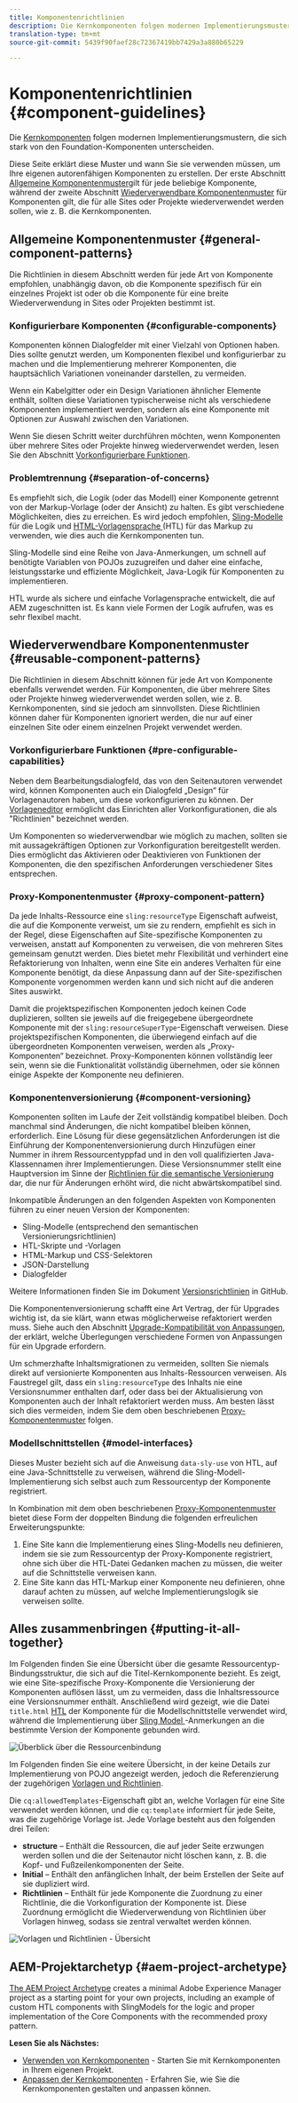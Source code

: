 ```yaml
---
title: Komponentenrichtlinien
description: Die Kernkomponenten folgen modernen Implementierungsmustern, die sich stark von den Foundation-Komponenten unterscheiden.
translation-type: tm+mt
source-git-commit: 5439f90faef28c72367419bb7429a3a880b65229

---
```



# Komponentenrichtlinien {#component-guidelines}

Die [Kernkomponenten](developing.md) folgen modernen Implementierungsmustern, die sich stark von den Foundation-Komponenten unterscheiden.

Diese Seite erklärt diese Muster und wann Sie sie verwenden müssen, um Ihre eigenen autorenfähigen Komponenten zu erstellen. Der erste Abschnitt [Allgemeine Komponentenmuster](guidelines.md)gilt für jede beliebige Komponente, während der zweite Abschnitt [Wiederverwendbare Komponentenmuster](guidelines.md) für Komponenten gilt, die für alle Sites oder Projekte wiederverwendet werden sollen, wie z. B. die Kernkomponenten.

## Allgemeine Komponentenmuster {#general-component-patterns}

Die Richtlinien in diesem Abschnitt werden für jede Art von Komponente empfohlen, unabhängig davon, ob die Komponente spezifisch für ein einzelnes Projekt ist oder ob die Komponente für eine breite Wiederverwendung in Sites oder Projekten bestimmt ist.

### Konfigurierbare Komponenten {#configurable-components}

Komponenten können Dialogfelder mit einer Vielzahl von Optionen haben. Dies sollte genutzt werden, um Komponenten flexibel und konfigurierbar zu machen und die Implementierung mehrerer Komponenten, die hauptsächlich Variationen voneinander darstellen, zu vermeiden.

Wenn ein Kabelgitter oder ein Design Variationen ähnlicher Elemente enthält, sollten diese Variationen typischerweise nicht als verschiedene Komponenten implementiert werden, sondern als eine Komponente mit Optionen zur Auswahl zwischen den Variationen.

Wenn Sie diesen Schritt weiter durchführen möchten, wenn Komponenten über mehrere Sites oder Projekte hinweg wiederverwendet werden, lesen Sie den Abschnitt [Vorkonfigurierbare Funktionen](#pre-configurable-capabilities).

### Problemtrennung {#separation-of-concerns}

Es empfiehlt sich, die Logik (oder das Modell) einer Komponente getrennt von der Markup-Vorlage (oder der Ansicht) zu halten. Es gibt verschiedene Möglichkeiten, dies zu erreichen. Es wird jedoch empfohlen, [ Sling-Modelle ](https://sling.apache.org/documentation/bundles/models.html) für die Logik und [ HTML-Vorlagensprache ](https://docs.adobe.com/content/help/en/experience-manager-htl/using/overview.html) (HTL) für das Markup zu verwenden, wie dies auch die Kernkomponenten tun.

Sling-Modelle sind eine Reihe von Java-Anmerkungen, um schnell auf benötigte Variablen von POJOs zuzugreifen und daher eine einfache, leistungsstarke und effiziente Möglichkeit, Java-Logik für Komponenten zu implementieren.

HTL wurde als sichere und einfache Vorlagensprache entwickelt, die auf AEM zugeschnitten ist. Es kann viele Formen der Logik aufrufen, was es sehr flexibel macht.

## Wiederverwendbare Komponentenmuster {#reusable-component-patterns}

Die Richtlinien in diesem Abschnitt können für jede Art von Komponente ebenfalls verwendet werden. Für Komponenten, die über mehrere Sites oder Projekte hinweg wiederverwendet werden sollen, wie z. B. Kernkomponenten, sind sie jedoch am sinnvollsten. Diese Richtlinien können daher für Komponenten ignoriert werden, die nur auf einer einzelnen Site oder einem einzelnen Projekt verwendet werden.

### Vorkonfigurierbare Funktionen {#pre-configurable-capabilities}

Neben dem Bearbeitungsdialogfeld, das von den Seitenautoren verwendet wird, können Komponenten auch ein Dialogfeld „Design“ für Vorlagenautoren haben, um diese vorkonfigurieren zu können. Der [Vorlageneditor](https://docs.adobe.com/content/help/en/experience-manager-cloud-service/sites/authoring/features/templates.html) ermöglicht das Einrichten aller Vorkonfigurationen, die als &quot;Richtlinien&quot; bezeichnet werden.

Um Komponenten so wiederverwendbar wie möglich zu machen, sollten sie mit aussagekräftigen Optionen zur Vorkonfiguration bereitgestellt werden. Dies ermöglicht das Aktivieren oder Deaktivieren von Funktionen der Komponenten, die den spezifischen Anforderungen verschiedener Sites entsprechen.

### Proxy-Komponentenmuster {#proxy-component-pattern}

Da jede Inhalts-Ressource eine `sling:resourceType` Eigenschaft aufweist, die auf die Komponente verweist, um sie zu rendern, empfiehlt es sich in der Regel, diese Eigenschaften auf Site-spezifische Komponenten zu verweisen, anstatt auf Komponenten zu verweisen, die von mehreren Sites gemeinsam genutzt werden. Dies bietet mehr Flexibilität und verhindert eine Refaktorierung von Inhalten, wenn eine Site ein anderes Verhalten für eine Komponente benötigt, da diese Anpassung dann auf der Site-spezifischen Komponente vorgenommen werden kann und sich nicht auf die anderen Sites auswirkt.

Damit die projektspezifischen Komponenten jedoch keinen Code duplizieren, sollten sie jeweils auf die freigegebene übergeordnete Komponente mit der `sling:resourceSuperType`-Eigenschaft verweisen. Diese projektspezifischen Komponenten, die überwiegend einfach auf die übergeordneten Komponenten verweisen, werden als „Proxy-Komponenten“ bezeichnet. Proxy-Komponenten können vollständig leer sein, wenn sie die Funktionalität vollständig übernehmen, oder sie können einige Aspekte der Komponente neu definieren.

### Komponentenversionierung {#component-versioning}

Komponenten sollten im Laufe der Zeit vollständig kompatibel bleiben. Doch manchmal sind Änderungen, die nicht kompatibel bleiben können, erforderlich. Eine Lösung für diese gegensätzlichen Anforderungen ist die Einführung der Komponentenversionierung durch Hinzufügen einer Nummer in ihrem Ressourcentyppfad und in den voll qualifizierten Java-Klassennamen ihrer Implementierungen. Diese Versionsnummer stellt eine Hauptversion im Sinne der [Richtlinien für die semantische Versionierung](https://semver.org/) dar, die nur für Änderungen erhöht wird, die nicht abwärtskompatibel sind.

Inkompatible Änderungen an den folgenden Aspekten von Komponenten führen zu einer neuen Version der Komponenten:

* Sling-Modelle (entsprechend den semantischen Versionierungsrichtlinien)
* HTL-Skripte und -Vorlagen
* HTML-Markup und CSS-Selektoren
* JSON-Darstellung
* Dialogfelder

Weitere Informationen finden Sie im Dokument [Versionsrichtlinien](https://github.com/adobe/aem-core-wcm-components/wiki/Versioning-Policies) in GitHub.

Die Komponentenversionierung schafft eine Art Vertrag, der für Upgrades wichtig ist, da sie klärt, wann etwas möglicherweise refaktoriert werden muss. Siehe auch den Abschnitt [Upgrade-Kompatibilität von Anpassungen](customizing.md#upgrade-compatibility-of-customizations), der erklärt, welche Überlegungen verschiedene Formen von Anpassungen für ein Upgrade erfordern.

Um schmerzhafte Inhaltsmigrationen zu vermeiden, sollten Sie niemals direkt auf versionierte Komponenten aus Inhalts-Ressourcen verweisen. Als Faustregel gilt, dass ein `sling:resourceType` des Inhalts nie eine Versionsnummer enthalten darf, oder dass bei der Aktualisierung von Komponenten auch der Inhalt refaktoriert werden muss. Am besten lässt sich dies vermeiden, indem Sie dem oben beschriebenen [Proxy-Komponentenmuster](#proxy-component-pattern) folgen.

### Modellschnittstellen {#model-interfaces}

Dieses Muster bezieht sich auf die Anweisung `data-sly-use` von HTL, auf eine Java-Schnittstelle zu verweisen, während die Sling-Modell-Implementierung sich selbst auch zum Ressourcentyp der Komponente registriert.

In Kombination mit dem oben beschriebenen [Proxy-Komponentenmuster](#proxy-component-pattern) bietet diese Form der doppelten Bindung die folgenden erfreulichen Erweiterungspunkte:

1. Eine Site kann die Implementierung eines Sling-Modells neu definieren, indem sie sie zum Ressourcentyp der Proxy-Komponente registriert, ohne sich über die HTL-Datei Gedanken machen zu müssen, die weiter auf die Schnittstelle verweisen kann.
1. Eine Site kann das HTL-Markup einer Komponente neu definieren, ohne darauf achten zu müssen, auf welche Implementierungslogik sie verweisen sollte.

## Alles zusammenbringen {#putting-it-all-together}

Im Folgenden finden Sie eine Übersicht über die gesamte Ressourcentyp-Bindungsstruktur, die sich auf die Titel-Kernkomponente bezieht. Es zeigt, wie eine Site-spezifische Proxy-Komponente die Versionierung der Komponenten auflösen lässt, um zu vermeiden, dass die Inhaltsressource eine Versionsnummer enthält. Anschließend wird gezeigt, wie die Datei `title.html` [HTL](https://docs.adobe.com/content/help/en/experience-manager-htl/using/overview.html) der Komponente für die Modellschnittstelle verwendet wird, während die Implementierung über [Sling Model ](https://sling.apache.org/documentation/bundles/models.html)-Anmerkungen an die bestimmte Version der Komponente gebunden wird.

![Überblick über die Ressourcenbindung](assets/chlimage_1-32.png)

Im Folgenden finden Sie eine weitere Übersicht, in der keine Details zur Implementierung von POJO angezeigt werden, jedoch die Referenzierung der zugehörigen [Vorlagen und Richtlinien](https://docs.adobe.com/content/help/en/experience-manager-65/developing/platform/templates/page-templates-editable.html).

Die `cq:allowedTemplates`-Eigenschaft gibt an, welche Vorlagen für eine Site verwendet werden können, und die `cq:template` informiert für jede Seite, was die zugehörige Vorlage ist. Jede Vorlage besteht aus den folgenden drei Teilen:

* **structure** – Enthält die Ressourcen, die auf jeder Seite erzwungen werden sollen und die der Seitenautor nicht löschen kann, z. B. die Kopf- und Fußzeilenkomponenten der Seite.
* **Initial** – Enthält den anfänglichen Inhalt, der beim Erstellen der Seite auf sie dupliziert wird.
* **Richtlinien** – Enthält für jede Komponente die Zuordnung zu einer Richtlinie, die die Vorkonfiguration der Komponente ist. Diese Zuordnung ermöglicht die Wiederverwendung von Richtlinien über Vorlagen hinweg, sodass sie zentral verwaltet werden können.

![Vorlagen und Richtlinien - Übersicht](assets/screen_shot_2018-12-07at093102.png)

## AEM-Projektarchetyp {#aem-project-archetype}

[The AEM Project Archetype](overview.md) creates a minimal Adobe Experience Manager project as a starting point for your own projects, including an example of custom HTL components with SlingModels for the logic and proper implementation of the Core Components with the recommended proxy pattern.

**Lesen Sie als Nächstes:**

* [Verwenden von Kernkomponenten](using.md) - Starten Sie mit Kernkomponenten in Ihrem eigenen Projekt.
* [Anpassen der Kernkomponenten](customizing.md) - Erfahren Sie, wie Sie die Kernkomponenten gestalten und anpassen können.
